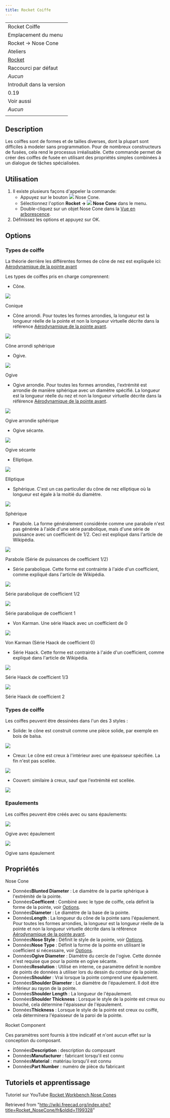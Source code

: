 ```yaml
---
title: Rocket Coiffe
---
```

|  |
| --- |
| Rocket Coiffe |
| Emplacement du menu |
| Rocket → Nose Cone |
| Ateliers |
| [Rocket](/Rocket_Workbench/fr "Rocket Workbench/fr") |
| Raccourci par défaut |
| *Aucun* |
| Introduit dans la version |
| 0.19 |
| Voir aussi |
| *Aucun* |
|  |

## Description

Les coiffes sont de formes et de tailles diverses, dont la plupart sont difficiles à modeler sans programmation. Pour de nombreux constructeurs de fusées, cela rend le processus irréalisable. Cette commande permet de créer des coiffes de fusée en utilisant des propriétés simples combinées à un dialogue de tâches spécialisées.

## Utilisation

1. Il existe plusieurs façons d'appeler la commande:
   * Appuyez sur le bouton ![](/images/Rocket_NoseCone.svg) Nose Cone.
   * Sélectionnez l'option **Rocket → ![](/images/Rocket_NoseCone.svg) Nose Cone** dans le menu.
   * Double-cliquez sur un objet Nose Cone dans la [Vue en arborescence](/Tree_view/fr "Tree view/fr").
2. Définissez les options et appuyez sur OK.

## Options

### Types de coiffe

La théorie derrière les différentes formes de cône de nez est expliquée ici: [Aérodynamique de la pointe avant](https://fr.wikipedia.org/wiki/A%C3%A9rodynamique_de_la_pointe_avant)

Les types de coiffes pris en charge comprennent:

* Cône.

![](/images/NC_Cone_small.png)

Conique

* Cône arrondi. Pour toutes les formes arrondies, la longueur est la longueur réelle de la pointe et non la longueur virtuelle décrite dans la référence [Aérodynamique de la pointe avant](https://fr.wikipedia.org/wiki/A%C3%A9rodynamique_de_la_pointe_avant).

![](/images/NC_Blunted_Cone_small.png)

Cône arrondi sphérique

* Ogive.

![](/images/NC_Ogive_small.png)

Ogive

* Ogive arrondie. Pour toutes les formes arrondies, l'extrémité est arrondie de manière sphérique avec un diamètre spécifié. La longueur est la longueur réelle du nez et non la longueur virtuelle décrite dans la référence [Aérodynamique de la pointe avant](https://fr.wikipedia.org/wiki/A%C3%A9rodynamique_de_la_pointe_avant).

![](/images/NC_Blunted_Ogive_small.png)

Ogive arrondie sphérique

* Ogive sécante.

![](/images/NC_Secant_Ogive_small.png)

Ogive sécante

* Elliptique.

![](/images/NC_Elliptical_small.png)

Elliptique

* Sphérique. C'est un cas particulier du cône de nez elliptique où la longueur est égale à la moitié du diamètre.

![](/images/NC_Sperical_small.png)

Sphérique

* Parabole. La forme généralement considérée comme une parabole n'est pas générée à l'aide d'une série parabolique, mais d'une série de puissance avec un coefficient de 1/2. Ceci est expliqué dans l'article de Wikipédia.

![](/images/NC_Parabola_small.png)

Parabole (Série de puissances de coefficient 1/2)

* Série parabolique. Cette forme est contrainte à l'aide d'un coefficient, comme expliqué dans l'article de Wikipédia.

![](/images/NC_Parabolic_0.5_small.png)

Série parabolique de coefficient 1/2

![](/images/NC_Parabolic_1_small.png)

Série parabolique de coefficient 1

* Von Karman. Une série Haack avec un coefficient de 0

![](/images/NC_Karman_small.png)

Von Karman (Série Haack de coefficient 0)

* Série Haack. Cette forme est contrainte à l'aide d'un coefficient, comme expliqué dans l'article de Wikipédia.

![](/images/NC_Haack_0.33_small.png)

Série Haack de coefficient 1/3

![](/images/NC_Haack_2_small.png)

Série Haack de coefficient 2

### Types de coiffe

Les coiffes peuvent être dessinées dans l'un des 3 styles :

* Solide: le cône est construit comme une pièce solide, par exemple en bois de balsa.

![](/images/NC_Solid_small.png)

* Creux: Le cône est creux à l'intérieur avec une épaisseur spécifiée. La fin n'est pas scellée.

![](/images/NC_Hollow_small.png)

* Couvert: similaire à creux, sauf que l'extrémité est scellée.

![](/images/NC_Capped_small.png)

### Epaulements

Les coiffes peuvent être créés avec ou sans épaulements:

![](/images/NC_Ogive_small.png)

Ogive avec épaulement

![](/images/NC_No_Shoulder_small.png)

Ogive sans épaulement

## Propriétés

Nose Cone

* Données**Blunted Diameter** : Le diamètre de la partie sphérique à l'extrémité de la pointe.
* Données**Coefficent** : Combiné avec le type de coiffe, cela définit la forme de la pointe, voir [Options](#Options).
* Données**Diameter** : Le diamètre de la base de la pointe.
* Données**Length** : La longueur du cône de la pointe sans l'épaulement. Pour toutes les formes arrondies, la longueur est la longueur réelle de la pointe et non la longueur virtuelle décrite dans la référence [Aérodynamique de la pointe avant](https://fr.wikipedia.org/wiki/A%C3%A9rodynamique_de_la_pointe_avant).
* Données**Nose Style** : Définit le style de la pointe, voir [Options](#Options).
* Données**Nose Type** : Définit la forme de la pointe en utilisant le coefficient si nécessaire, voir [Options](#Options).
* Données**Ogive Diameter** : Diamètre du cercle de l'ogive. Cette donnée n'est requise que pour la pointe en ogive sécante.
* Données**Resolution** : Utilisé en interne, ce paramètre définit le nombre de points de données à utiliser lors du dessin du contour de la pointe.
* Données**Shoulder** : Vrai lorsque la pointe comprend une épaulement.
* Données**Shoulder Diameter** : Le diamètre de l'épaulement. Il doit être inférieur au rayon de la pointe.
* Données**Shoulder Length** : La longueur de l'épaulement.
* Données**Shoulder Thickness** : Lorsque le style de la pointe est creux ou bouché, cela détermine l'épaisseur de l'épaulement.
* Données**Thickness** : Lorsque le style de la pointe est creux ou coiffé, cela déterminera l'épaisseur de la paroi de la pointe.

Rocket Component

Ces paramètres sont fournis à titre indicatif et n'ont aucun effet sur la conception du composant.

* Données**Description** : description du composant
* Données**Manufacturer** : fabricant lorsqu'il est connu
* Données**Material** : matériau lorsqu'il est connu
* Données**Part Number** : numéro de pièce du fabricant

## Tutoriels et apprentissage

Tutoriel sur YouTube [Rocket Workbench Nose Cones](https://youtu.be/zwLgie2E4Ts)

Retrieved from "<http://wiki.freecad.org/index.php?title=Rocket_NoseCone/fr&oldid=1199328>"